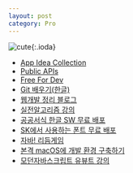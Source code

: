 ```yaml
---
layout: post
category: Pro
---
```

![cute](https://walfiegif.files.wordpress.com/2020/11/out-transparent-52.gif?w=758&zoom=2){:.ioda}

- [App Idea Collection][app]
- [Public APIs][api]
- [Free For Dev][dev]
- [Git 배우기(한글)][git]
- [웹개발 정리 블로그][web]
- [실전알고리즘 강의][blog]
- [공공서식 한글 SW 무료 배포][sw]
- [SK에서 사용하는 폰트 무료 배포][sk]
- [자바! 리듬게임][java!]
- [본격 macOS에 개발 환경 구축하기][mac]
- [모던자바스크립트 유뷰트 강의][modern]

[mac]: https://subicura.com/2017/11/22/mac-os-development-environment-setup.html
[modern]: https://www.youtube.com/c/FE%EC%9E%AC%EB%82%A8
[java!]: https://sorry.daldal.so/java
[sk]: http://sunn.us/suit/
[sw]: https://www.mois.go.kr/frt/bbs/type013/commonSelectBoardArticle.do?bbsId=BBSMSTR_000000000006&nttId=72668
[blog]: https://blog.encrypted.gg/category/%EA%B0%95%EC%A2%8C/%EC%8B%A4%EC%A0%84%20%EC%95%8C%EA%B3%A0%EB%A6%AC%EC%A6%98?page=1
[web]: https://javascript.oopy.io/
[git]: https://learngitbranching.js.org/?locale=ko
[dev]: https://github.com/ripienaar/free-for-dev
[api]: https://github.com/n0shake/Public-APIs
[app]: https://github.com/florinpop17/app-ideas

